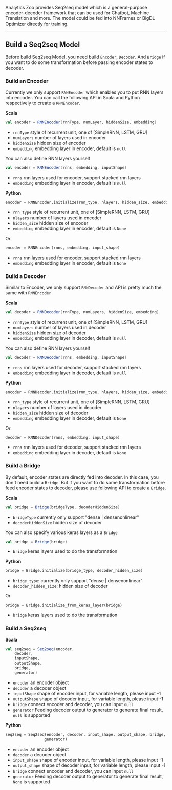Analytics Zoo provides Seq2seq model which is a general-purpose encoder-decoder framework that can be used for Chatbot, Machine Translation and more.
The model could be fed into NNFrames or BigDL Optimizer directly for training.

---
## **Build a Seq2seq Model**
Before build Seq2seq Model, you need build `Encoder`, `Decoder`. And `Bridge` if you want to do some transformation before passing encoder states to decoder.

### **Build an Encoder**
Currently we only support `RNNEncoder` which enables you to put RNN layers into encoder.
You can call the following API in Scala and Python respectively to create a `RNNEncoder`.

**Scala**
```scala
val encoder = RNNEncoder(rnnType, numLayer, hiddenSize, embedding)
```

* `rnnType` style of recurrent unit, one of [SimpleRNN, LSTM, GRU]
* `numLayers` number of layers used in encoder
* `hiddenSize` hidden size of encoder
* `embedding` embedding layer in encoder, default is `null`

You can also define RNN layers yourself
```scala
val encoder = RNNEncoder(rnns, embedding, inputShape)
```

* `rnns` rnn layers used for encoder, support stacked rnn layers
* `embedding` embedding layer in encoder, default is `null`

**Python**
```python
encoder = RNNEncoder.initialize(rnn_type, nlayers, hidden_size, embedding)
```

* `rnn_type` style of recurrent unit, one of [SimpleRNN, LSTM, GRU]
* `nlayers` number of layers used in encoder
* `hidden_size` hidden size of encoder
* `embedding` embedding layer in encoder, default is `None`

Or

```python
encoder = RNNEncoder(rnns, embedding, input_shape)
```

* `rnns` rnn layers used for encoder, support stacked rnn layers
* `embedding` embedding layer in encoder, default is `None`

### **Build a Decoder**
Similar to Encoder, we only support `RNNDecoder` and API is pretty much the same with `RNNEncoder`

**Scala**
```scala
val decoder = RNNDecoder(rnnType, numLayers, hiddenSize, embedding)
```

* `rnnType` style of recurrent unit, one of [SimpleRNN, LSTM, GRU]
* `numLayers` number of layers used in decoder
* `hiddenSize` hidden size of decoder
* `embedding` embedding layer in decoder, default is `null`

You can also define RNN layers yourself
```scala
val decoder = RNNDecoder(rnns, embedding, inputShape)
```

* `rnns` rnn layers used for decoder, support stacked rnn layers
* `embedding` embedding layer in decoder, default is `null`

**Python**
```python
encoder = RNNDecoder.initialize(rnn_type, nlayers, hidden_size, embedding):
```

* `rnn_type` style of recurrent unit, one of [SimpleRNN, LSTM, GRU]
* `nlayers` number of layers used in decoder
* `hidden_size` hidden size of decoder
* `embedding` embedding layer in decoder, default is `None`

Or

```python
decoder = RNNDecoder(rnns, embedding, input_shape)
```

* `rnns` rnn layers used for decoder, support stacked rnn layers
* `embedding` embedding layer in decoder, default is `None`

### **Build a Bridge**
By default, encoder states are directly fed into decoder. In this case, you don't need build a `Bridge`. But if you want to do some transformation before feed encoder states to decoder,
please use following API to create a `Bridge`.

**Scala**
```scala
val bridge = Bridge(bridgeType, decoderHiddenSize)
```

* `bridgeType` currently only support "dense | densenonlinear"
* `decoderHiddenSize` hidden size of decoder

You can also specify various keras layers as a `Bridge`
```scala
val bridge = Bridge(bridge)
```

* `bridge` keras layers used to do the transformation

**Python**
```python
bridge = Bridge.initialize(bridge_type, decoder_hidden_size)
```

* `bridge_type`: currently only support "dense | densenonlinear"
* `decoder_hidden_size`: hidden size of decoder

Or

```python
bridge = Bridge.initialize_from_keras_layer(bridge)
```

* `bridge` keras layers used to do the transformation

### **Build a Seq2seq**

**Scala**
```scala
val seq2seq = Seq2seq(encoder,
    decoder,
    inputShape,
    outputShape,
    bridge,
    generator)
```

* `encoder` an encoder object
* `decoder` a decoder object
* `inputShape` shape of encoder input, for variable length, please input -1
* `outputShape` shape of decoder input, for variable length, please input -1
* `bridge` connect encoder and decoder, you can input `null`
* `generator` Feeding decoder output to generator to generate final result, `null` is supported

**Python**
```python
seq2seq = Seq2seq(encoder, decoder, input_shape, output_shape, bridge,
                 generator)
```

* `encoder` an encoder object
* `decoder` a decoder object
* `input_shape` shape of encoder input, for variable length, please input -1
* `output_shape` shape of decoder input, for variable length, please input -1
* `bridge` connect encoder and decoder, you can input `null`
* `generator` Feeding decoder output to generator to generate final result, `None` is supported
